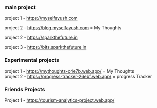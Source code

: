 ### main project

project 1 - https://myselfayush.com </br>

project 2 - https://blog.myselfayush.com = My Thoughts </br>

project 2 - https://sparkthefuture.in </br>

project 3 - https://bits.sparkthefuture.in </br>

### Experimental projects

project 1 - https://mythoughts-c4e7b.web.app/  = My Thoughts </br>
project 2 - https://progress-tracker-26ebf.web.app/  = progress Tracker</br>

### Friends Projects

Project 1 - https://tourism-analytics-project.web.app/
